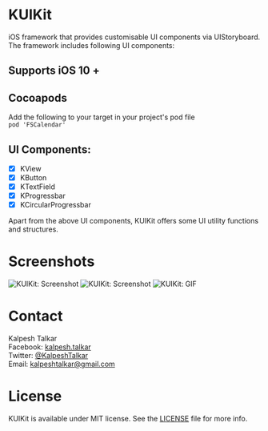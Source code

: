 # KUIKit
iOS framework that provides customisable UI components via UIStoryboard.
The framework includes following UI components:

## Supports iOS 10 +

## Cocoapods
Add the following to your target in your project's pod file
<br>
```pod 'FSCalendar'```

## UI Components:

- [x] KView
- [x] KButton
- [x] KTextField
- [x] KProgressbar
- [x] KCircularProgressbar

Apart from the above UI components, KUIKit offers some UI utility functions and structures.

# Screenshots

![KUIKit: Screenshot](https://github.com/KalpeshTalkar/KUIKit/blob/master/Screenshots/KUIKit_SS_2.png)
![KUIKit: Screenshot](https://github.com/KalpeshTalkar/KUIKit/blob/master/Screenshots/KUIKit_SS_1.png)
![KUIKit: GIF](https://github.com/KalpeshTalkar/KUIKit/blob/master/Screenshots/KUIKit_ScreenRecord.gif)

# Contact

Kalpesh Talkar
<br>
Facebook: [kalpesh.talkar](https://www.facebook.com/kalpesh.talkar)
<br>
Twitter: [@KalpeshTalkar](https://twitter.com/kalpeshtalkar)
<br>
Email: kalpeshtalkar@gmail.com


# License

KUIKit is available under MIT license. See the [LICENSE](https://github.com/KalpeshTalkar/KUIKit/blob/master/LICENSE.md) file for more info.

